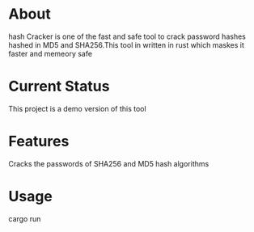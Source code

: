 # About
hash Cracker is one of the fast and safe tool to crack password hashes hashed in MD5 and SHA256.This tool in written in rust which maskes it faster and memeory safe 

# Current Status
  This project is a demo version of this tool 

  # Features
  Cracks the passwords of SHA256 and MD5 hash algorithms

  # Usage
  cargo run <hash> <path of password list file>
  
  
